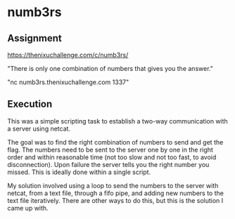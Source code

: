 # numb3rs

## Assignment
https://thenixuchallenge.com/c/numb3rs/

"There is only one combination of numbers that gives you the answer." 

"nc numb3rs.thenixuchallenge.com 1337"

## Execution

This was a simple scripting task to establish a two-way communication with a server using netcat.

The goal was to find the right combination of numbers to send and get the flag. The numbers need to be sent to the server one by one in the right order and within reasonable time (not too slow and not too fast, to avoid disconnection). Upon failure the server tells you the right number you missed. This is ideally done within a single script.

My solution involved using a loop to send the numbers to the server with netcat, from a text file, through a fifo pipe, and adding new numbers to the text file iteratively.
There are other ways to do this, but this is the solution I came up with.

